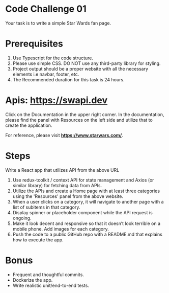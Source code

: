 # Code Challenge 01

Your task is to write a simple Star Wards fan page.

# Prerequisites
<ol>
    <li>Use Typescript for the code structure.</li>
    <li>Please use simple CSS. DO NOT use any third-party library for styling.</li>
    <li>Project output should be a proper website with all the necessary elements i.e navbar, footer, etc.</li>
    <li>The Recommended duration for this task is 24 hours.</li>
</ol>

# Apis: https://swapi.dev
Click on the Documentation in the upper right corner. In the documentation, please find the panel with Resources on the left side and utilize that to create the application.

For reference, please visit <b>https://www.starwars.com/</b>.

# Steps
Write a React app that utilizes API from the above URL
<ol>
    <li>Use redux-toolkit / context API for state management and Axios (or similar library) for fetching data from APIs.</li>
    <li>Utilize the APIs and create a Home page with at least three categories using the 'Resources' panel from the above website. </li>
    <li>When a user clicks on a category, it will navigate to another page with a list of subitems in that category.</li>
    <li>Display spinner or placeholder component while the API request is ongoing.</li>
    <li>Make it look decent and responsive so that it doesn’t look terrible on a mobile phone. Add images for each category.</li>
    <li>Push the code to a public GitHub repo with a README.md that explains how to execute the app.</li>
</ol>

# Bonus
* Frequent and thoughtful commits.
* Dockerize the app.
* Write realistic unit/end-to-end tests.
